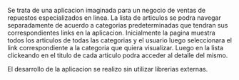 Se trata de una aplicacion imaginada para un negocio de ventas de repuestos especializados en linea. 
La lista de articulos se podra navegar separadamente de acuerdo a categorias predeterminadas que tendran sus correspondientes links en la aplicacion.
Inicialmente la pagina muestra todos los articulos de todas las categorias y el usuario luego seleccionara el link correspondiente a la categoria que quiera visualizar. 
Luego en la lista clickeando en el titulo de cada articulo podra acceder al detalle del mismo.

El desarrollo de la aplicacion se realizo sin utilizar librerias externas.

 



